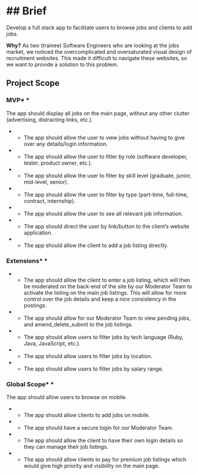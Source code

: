 # ## Brief
Develop a full stack app to facilitate users to browse jobs and clients to add jobs.

**Why?**
As two (trainee) Software Engineers who are looking at the jobs market, we noticed the overcomplicated and oversaturated visual design of recruitment websites.
This made it difficult to navigate these websites, so we want to provide a solution to this problem.

## Project Scope

### MVP* *
The app should display all jobs on the main page, without any other clutter (advertising, distracting links, etc.).
* * The app should allow the user to view jobs without having to give over any details/login information.
* * The app should allow the user to filter by role (software developer, tester, product owner, etc.).
* * The app should allow the user to filter by skill level (graduate, junior, mid-level, senior).
* * The app should allow the user to filter by type (part-time, full-time, contract, internship).
* * The app should allow the user to see all relevant job information.
* * The app should direct the user by link/button to the client’s website application.
* * The app should allow the client to add a job listing directly.
### Extensions* *

* * The app should allow the client to enter a job listing, which will then be moderated on the back-end of the site by our Moderator Team to activate the listing on the main job listings. This will allow for more control over the job details and keep a nice consistency in the postings.
* * The app should allow for our Moderator Team to view pending jobs, and amend_delete_submit to the job listings.
* * The app should allow users to filter jobs by tech language (Ruby, Java, JavaScript, etc.).
* * The app should allow users to filter jobs by location.
* * The app should allow users to filter jobs by salary range.
### Global Scope* *
The app should allow users to browse on mobile.
* * The app should allow clients to add jobs on mobile.
* * The app should have a secure login for our Moderator Team.
* * The app should allow the client to have their own login details so they can manage their job listings.
* * The app should allow clients to pay for premium job listings which would give high priority and visibility on the main page.
